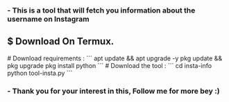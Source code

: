 <h3>- This is a tool that will fetch you information about the username on Instagram</h3>


<h2>$ Download On Termux.</h2>
# Download requirements :
```
apt update && apt upgrade -y
pkg update && pkg upgrade
pkg install python
```
# Download the tool :
```
cd insta-info
python tool-insta.py
```

<h3>- Thank you for your interest in this, Follow me for more bey :)</h3>
